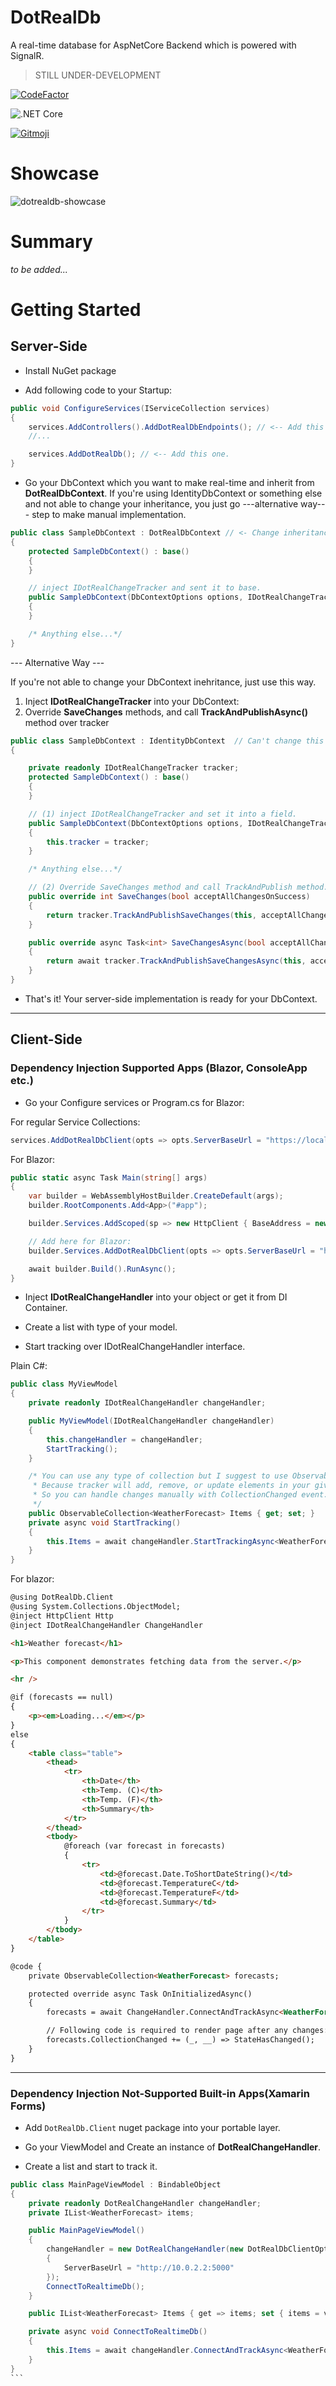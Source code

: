 ﻿# DotRealDb

A real-time database for AspNetCore Backend which is powered with SignalR.

> STILL UNDER-DEVELOPMENT


[![CodeFactor](https://www.codefactor.io/repository/github/enisn/dotrealdb/badge)](https://www.codefactor.io/repository/github/enisn/dotrealdb)

![.NET Core](https://github.com/enisn/DotRealDb/workflows/.NET%20Core/badge.svg)

<a href="https://gitmoji.carloscuesta.me">
  <img src="https://img.shields.io/badge/gitmoji-%20😜%20😍-FFDD67.svg?style=flat-square" alt="Gitmoji">
</a>

# Showcase
![dotrealdb-showcase](https://user-images.githubusercontent.com/23705418/96361832-cc161100-1131-11eb-9460-d121733595aa.gif)


# Summary
*to be added...*

# Getting Started

## Server-Side

- Install NuGet package

- Add following code to your Startup:

```csharp
public void ConfigureServices(IServiceCollection services)
{
    services.AddControllers().AddDotRealDbEndpoints(); // <-- Add this one after IMvcBuilder.
    //...

    services.AddDotRealDb(); // <-- Add this one.
}
```

- Go your DbContext which you want to make real-time and inherit from **DotRealDbContext**. If you're using IdentityDbContext or something else and not able to change your inheritance, you just go ---alternative way--- step to make manual implementation.

```csharp
public class SampleDbContext : DotRealDbContext // <- Change inheritance
{
    protected SampleDbContext() : base()
    {
    }

    // inject IDotRealChangeTracker and sent it to base.
    public SampleDbContext(DbContextOptions options, IDotRealChangeTracker tracker) : base(options, tracker)
    {
    }

    /* Anything else...*/
}
```

--- Alternative Way ---

If you're not able to change your DbContext inehritance, just use this way.

 1) Inject **IDotRealChangeTracker** into your DbContext:
 2) Override **SaveChanges** methods, and call **TrackAndPublishAsync()** method over tracker

```csharp
public class SampleDbContext : IdentityDbContext  // Can't change this inheritance
{

    private readonly IDotRealChangeTracker tracker;
    protected SampleDbContext() : base()
    {
    }

    // (1) inject IDotRealChangeTracker and set it into a field.
    public SampleDbContext(DbContextOptions options, IDotRealChangeTracker tracker) : base(options)
    {
        this.tracker = tracker;
    }

    /* Anything else...*/

    // (2) Override SaveChanges method and call TrackAndPublish method.
    public override int SaveChanges(bool acceptAllChangesOnSuccess)
    {
        return tracker.TrackAndPublishSaveChanges(this, acceptAllChangesOnSuccess); // <-- Here
    }

    public override async Task<int> SaveChangesAsync(bool acceptAllChangesOnSuccess, CancellationToken cancellationToken = default)
    {
        return await tracker.TrackAndPublishSaveChangesAsync(this, acceptAllChangesOnSuccess, cancellationToken); // <-- And here
    }
}
```

- That's it! Your server-side implementation is ready for your DbContext.

***

## Client-Side

### Dependency Injection Supported Apps (Blazor, ConsoleApp etc.)

- Go your Configure services or Program.cs for Blazor:

For regular Service Collections:

```csharp
services.AddDotRealDbClient(opts => opts.ServerBaseUrl = "https://localhost:5001");
```


For Blazor:
```csharp
public static async Task Main(string[] args)
{
    var builder = WebAssemblyHostBuilder.CreateDefault(args);
    builder.RootComponents.Add<App>("#app");

    builder.Services.AddScoped(sp => new HttpClient { BaseAddress = new Uri(builder.HostEnvironment.BaseAddress) });

    // Add here for Blazor:
    builder.Services.AddDotRealDbClient(opts => opts.ServerBaseUrl = "https://localhost:5001");

    await builder.Build().RunAsync();
}
```

- Inject **IDotRealChangeHandler** into your object or get it from DI Container.

- Create a list with type of your model.

- Start tracking over IDotRealChangeHandler interface.

Plain C#:
```csharp
public class MyViewModel
{
    private readonly IDotRealChangeHandler changeHandler;

    public MyViewModel(IDotRealChangeHandler changeHandler)
    {
        this.changeHandler = changeHandler;
        StartTracking();
    }

    /* You can use any type of collection but I suggest to use ObservableCollection in here. 
     * Because tracker will add, remove, or update elements in your given list.
     * So you can handle changes manually with CollectionChanged event.
     */
    public ObservableCollection<WeatherForecast> Items { get; set; }
    private async void StartTracking()
    {
        this.Items = await changeHandler.StartTrackingAsync<WeatherForecast>("SampleDbContext");
    }
}
```


For blazor:

```html
@using DotRealDb.Client
@using System.Collections.ObjectModel;
@inject HttpClient Http
@inject IDotRealChangeHandler ChangeHandler

<h1>Weather forecast</h1>

<p>This component demonstrates fetching data from the server.</p>

<hr />

@if (forecasts == null)
{
    <p><em>Loading...</em></p>
}
else
{
    <table class="table">
        <thead>
            <tr>
                <th>Date</th>
                <th>Temp. (C)</th>
                <th>Temp. (F)</th>
                <th>Summary</th>
            </tr>
        </thead>
        <tbody>
            @foreach (var forecast in forecasts)
            {
                <tr>
                    <td>@forecast.Date.ToShortDateString()</td>
                    <td>@forecast.TemperatureC</td>
                    <td>@forecast.TemperatureF</td>
                    <td>@forecast.Summary</td>
                </tr>
            }
        </tbody>
    </table>
}

@code {
    private ObservableCollection<WeatherForecast> forecasts;

    protected override async Task OnInitializedAsync()
    {
        forecasts = await ChangeHandler.ConnectAndTrackAsync<WeatherForecast>("SampleDbContext");

        // Following code is required to render page after any changes:
        forecasts.CollectionChanged += (_, __) => StateHasChanged();
    }
}

```

***

### Dependency Injection Not-Supported Built-in Apps(Xamarin Forms)

- Add `DotRealDb.Client` nuget package into your portable layer.

- Go your ViewModel and Create an instance of **DotRealChangeHandler**.

- Create a list and start to track it.

````csharp
public class MainPageViewModel : BindableObject
{
    private readonly DotRealChangeHandler changeHandler;
    private IList<WeatherForecast> items;

    public MainPageViewModel()
    {
        changeHandler = new DotRealChangeHandler(new DotRealDbClientOptions
        {
            ServerBaseUrl = "http://10.0.2.2:5000"
        });
        ConnectToRealtimeDb();
    }

    public IList<WeatherForecast> Items { get => items; set { items = value; OnPropertyChanged(); } }

    private async void ConnectToRealtimeDb()
    {
        this.Items = await changeHandler.ConnectAndTrackAsync<WeatherForecast>("SampleDbContext");
    }
}
```
